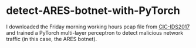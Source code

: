 # detect-ARES-botnet-with-PyTorch

I downloaded the Friday morning working hours pcap file from [CIC-IDS2017](https://www.unb.ca/cic/datasets/ids-2017.html) and trained a PyTorch multi-layer perceptron to detect malicious network traffic (in this case, the ARES botnet).
